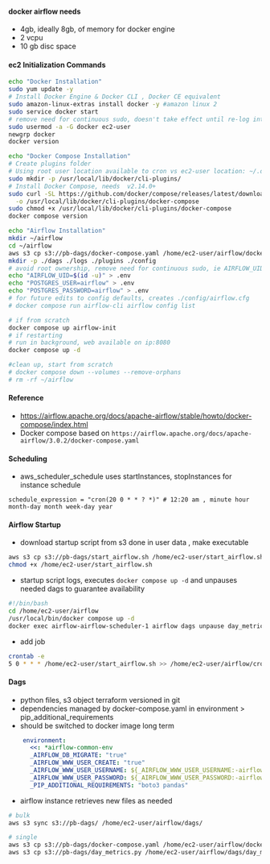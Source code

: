#### docker airflow needs

- 4gb, ideally 8gb, of memory for docker engine
- 2 vcpu
- 10 gb disc space

#### ec2 Initialization Commands

```bash
echo "Docker Installation"
sudo yum update -y
# Install Docker Engine & Docker CLI , Docker CE equivalent
sudo amazon-linux-extras install docker -y #amazon linux 2
sudo service docker start
# remove need for continuous sudo, doesn't take effect until re-log into shell / reboot , newgrp docker
sudo usermod -a -G docker ec2-user
newgrp docker
docker version

echo "Docker Compose Installation"
# Create plugins folder
# Using root user location available to cron vs ec2-user location: ~/.docker/cli-plugins/
sudo mkdir -p /usr/local/lib/docker/cli-plugins/
# Install Docker Compose, needs  v2.14.0+
sudo curl -SL https://github.com/docker/compose/releases/latest/download/docker-compose-linux-x86_64 \
  -o /usr/local/lib/docker/cli-plugins/docker-compose
sudo chmod +x /usr/local/lib/docker/cli-plugins/docker-compose
docker compose version

echo "Airflow Installation"
mkdir ~/airflow
cd ~/airflow
aws s3 cp s3://pb-dags/docker-compose.yaml /home/ec2-user/airflow/docker-compose.yaml
mkdir -p ./dags ./logs ./plugins ./config
# avoid root ownership, remove need for continuous sudo, ie AIRFLOW_UID=1000
echo "AIRFLOW_UID=$(id -u)" > .env
echo "POSTGRES_USER=airflow" > .env
echo "POSTGRES_PASSWORD=airflow" > .env
# for future edits to config defaults, creates ./config/airflow.cfg
# docker compose run airflow-cli airflow config list

# if from scratch
docker compose up airflow-init
# if restarting
# run in background, web available on ip:8080
docker compose up -d

#clean up, start from scratch
# docker compose down --volumes --remove-orphans
# rm -rf ~/airflow
```

#### Reference

- https://airflow.apache.org/docs/apache-airflow/stable/howto/docker-compose/index.html
- Docker compose based on `https://airflow.apache.org/docs/apache-airflow/3.0.2/docker-compose.yaml`

#### Scheduling

- aws_scheduler_schedule uses startInstances, stopInstances for instance schedule

```
schedule_expression = "cron(20 0 * * ? *)" # 12:20 am , minute hour month-day month week-day year
```

#### Airflow Startup

- download startup script from s3 done in user data , make executable

```bash
aws s3 cp s3://pb-dags/start_airflow.sh /home/ec2-user/start_airflow.sh
chmod +x /home/ec2-user/start_airflow.sh
```

- startup script logs, executes `docker compose up -d` and unpauses needed dags to guarantee availability

```bash
#!/bin/bash
cd /home/ec2-user/airflow
/usr/local/bin/docker compose up -d
docker exec airflow-airflow-scheduler-1 airflow dags unpause day_metrics
```

- add job

```bash
crontab -e
5 0 * * * /home/ec2-user/start_airflow.sh >> /home/ec2-user/airflow/cron.log 2>&1
```

#### Dags

- python files, s3 object terraform versioned in git
- dependencies managed by docker-compose.yaml in environment > pip_additional_requirements
- should be switched to docker image long term

```yaml
    environment:
      <<: *airflow-common-env
      _AIRFLOW_DB_MIGRATE: "true"
      _AIRFLOW_WWW_USER_CREATE: "true"
      _AIRFLOW_WWW_USER_USERNAME: ${_AIRFLOW_WWW_USER_USERNAME:-airflow}
      _AIRFLOW_WWW_USER_PASSWORD: ${_AIRFLOW_WWW_USER_PASSWORD:-airflow}
      _PIP_ADDITIONAL_REQUIREMENTS: "boto3 pandas"
```

- airflow instance retrieves new files as needed

```bash
# bulk
aws s3 sync s3://pb-dags/ /home/ec2-user/airflow/dags/

# single
aws s3 cp s3://pb-dags/docker-compose.yaml /home/ec2-user/airflow/docker-compose.yaml
aws s3 cp s3://pb-dags/day_metrics.py /home/ec2-user/airflow/dags/day_metrics.py
```
